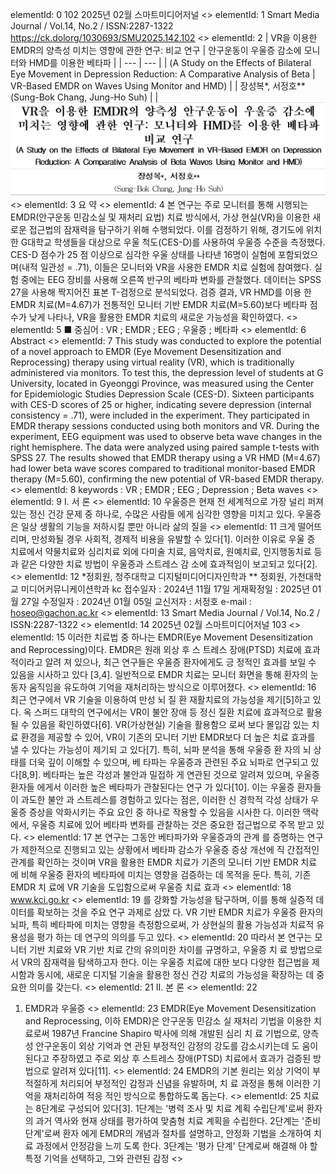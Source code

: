 elementId: 0
102 2025년 02월 스마트미디어저널
<<BLOCKEND>>
elementId: 1
Smart Media Journal / Vol.14, No.2 / ISSN:2287-1322
https://ck.dolorg/1030693/SMU2025.142.102
<<BLOCKEND>>
elementId: 2
| VR을 이용한 EMDR의 양측성 미치는 영향에 관한 연구: 비교 연구 | 안구운동이 우울증 감소에 모니터와 HMD를 이용한 베타파 |
| --- | --- |
| (A Study on the Effects of Bilateral Eye Movement in Depression Reduction: A Comparative Analysis of Beta | VR-Based EMDR on Waves Using Monitor and HMD) |
| 장성복*, 서정호** (Sung-Bok Chang, Jung-Ho Suh) |  |
![id_2](./Items/2_page_1_table_1.png)
<<BLOCKEND>>
elementId: 3
요 약
<<BLOCKEND>>
elementId: 4
본 연구는 주로 모니터를 통해 시행되는 EMDR(안구운동 민감소실 및 재처리 요법) 치료 방식에서, 가상
현실(VR)을 이용한 새로운 접근법의 잠재력을 탐구하기 위해 수행되었다. 이를 검정하기 위해, 경기도에 위치
한 G대학교 학생들을 대상으로 우울 척도(CES-D)를 사용하여 우울증 수준을 측정했다. CES-D 점수가 25
점 이상으로 심각한 우울 상태를 나타낸 16명이 실험에 포함되었으며(내적 일관성 = .71), 이들은 모니터와
VR을 사용한 EMDR 치료 실험에 참여했다. 실험 중에는 EEG 장비를 사용해 오른쪽 반구의 베타파 변화를
관찰했다. 데이터는 SPSS 27을 사용해 짝지어진 표본 T-검정으로 분석되었다. 검증 결과, VR HMD를 이용
한 EMDR 치료(M=4.67)가 전통적인 모니터 기반 EMDR 치료(M=5.60)보다 베타파 점수가 낮게 나타나,
VR을 활용한 EMDR 치료의 새로운 가능성을 확인하였다.
<<BLOCKEND>>
elementId: 5
■ 중심어 : VR ; EMDR ; EEG ; 우울증 ; 베타파
<<BLOCKEND>>
elementId: 6
Abstract
<<BLOCKEND>>
elementId: 7
This study was conducted to explore the potential of a novel approach to EMDR (Eye
Movement Desensitization and Reprocessing) therapy using virtual reality (VR), which is
traditionally administered via monitors. To test this, the depression level of students at G
University, located in Gyeonggi Province, was measured using the Center for Epidemiologic
Studies Depression Scale (CES-D). Sixteen participants with CES-D scores of 25 or higher,
indicating severe depression (internal consistency = .71), were included in the experiment.
They participated in EMDR therapy sessions conducted using both monitors and VR. During
the experiment, EEG equipment was used to observe beta wave changes in the right
hemisphere. The data were analyzed using paired sample t-tests with SPSS 27. The results
showed that EMDR therapy using a VR HMD (M=4.67) had lower beta wave scores compared
to traditional monitor-based EMDR therapy (M=5.60), confirming the new potential of
VR-based EMDR therapy.
<<BLOCKEND>>
elementId: 8
keywords : VR ; EMDR ; EEG ; Depression ; Beta waves
<<BLOCKEND>>
elementId: 9
I. 서 론
<<BLOCKEND>>
elementId: 10
우울증은 현재 전 세계적으로 가장 널리 퍼져
있는 정신 건강 문제 중 하나로, 수많은 사람들
에게 심각한 영향을 미치고 있다. 우울증은 일상
생활의 기능을 저하시킬 뿐만 아니라 삶의 질을
<<BLOCKEND>>
elementId: 11
크게 떨어뜨리며, 만성화될 경우 사회적, 경제적
비용을 유발할 수 있다[1]. 이러한 이유로 우울
증 치료에서 약물치료와 심리치료 외에 다미술
치료, 음악치료, 원예치료, 인지행동치료 등과
같은 다양한 치료 방법이 우울증과 스트레스 감
소에 효과적임이 보고되고 있다[2].
<<BLOCKEND>>
elementId: 12
*정회원, 청주대학교 디지털미디어디자인학과
** 정회원, 가천대학교 미디어커뮤니케이션학과 kc
접수일자 : 2024년 11월 17일 게재확정일 : 2025년 01월 27일
수정일자 : 2024년 01월 05일 교신저자 : 서정호 e-mail : hoseo@gachon.ac.kr
<<BLOCKEND>>
elementId: 13
Smart Media Journal / Vol.14, No.2 / ISSN:2287-1322
<<BLOCKEND>>
elementId: 14
2025년 02월 스마트미디어저널 103
<<BLOCKEND>>
elementId: 15
이러한 치료법 중 하나는 EMDR(Eye
Movement Desensitization and
Reprocessing)이다. EMDR은 원래 외상 후 스
트레스 장애(PTSD) 치료에 효과적이라고 알려
져 있으나, 최근 연구들은 우울증 환자에게도 긍
정적인 효과를 보일 수 있음을 시사하고 있다
[3,4]. 일반적으로 EMDR 치료는 모니터 화면을
통해 환자의 눈동자 움직임을 유도하여 기억을
재처리하는 방식으로 이루어졌다.
<<BLOCKEND>>
elementId: 16
최근 연구에서 VR 기술을 이용하여 만성 뇌 질
환 재활치료의 가능성을 제기[5]하고 있다. 옥
스퍼드 대학의 연구에서는 VR이 불안 장애 등
정신 질환 치료에 효과적으로 활용될 수 있음을
확인하였다[6]. VR(가상현실) 기술을 활용함으
로써 보다 몰입감 있는 치료 환경을 제공할 수
있어, VR이 기존의 모니터 기반 EMDR보다 더
높은 치료 효과를 낼 수 있다는 가능성이 제기되
고 있다[7]. 특히, 뇌파 분석을 통해 우울증 환
자의 뇌 상태를 더욱 깊이 이해할 수 있으며, 베
타파는 우울증과 관련된 주요 뇌파로 연구되고
있다[8,9]. 베타파는 높은 각성과 불안과 밀접하
게 연관된 것으로 알려져 있으며, 우울증 환자들
에게서 이러한 높은 베타파가 관찰된다는 연구
가 있다[10]. 이는 우울증 환자들이 과도한 불안
과 스트레스를 경험하고 있다는 점은, 이러한 신
경학적 각성 상태가 우울증 증상을 악화시키는
주요 요인 중 하나로 작용할 수 있음을 시사한
다. 이러한 맥락에서, 우울증 치료에 있어 베타파
변화를 관찰하는 것은 중요한 접근법으로 주목
받고 있다.
<<BLOCKEND>>
elementId: 17
본 연구는 그동안 베타파가와 우울증과의 관계
를 증명하는 연구가 제한적으로 진행되고 있는
상황에서 베타파 감소가 우울증 증상 개선에 직
간접적인 관계를 확인하는 것이며 VR을 활용한
EMDR 치료가 기존의 모니터 기반 EMDR 치료
에 비해 우울증 환자의 베타파에 미치는 영향을
검증하는 데 목적을 둔다. 특히, 기존 EMDR 치
료에 VR 기술을 도입함으로써 우울증 치료 효과
<<BLOCKEND>>
elementId: 18
www.kci.go.kr
<<BLOCKEND>>
elementId: 19
를 강화할 가능성을 탐구하며, 이를 통해 실증적
데이터를 확보하는 것을 주요 연구 과제로 삼았
다. VR 기반 EMDR 치료가 우울증 환자의 뇌파,
특히 베타파에 미치는 영향을 측정함으로써, 가
상현실의 활용 가능성과 치료적 유용성을 평가
하는 데 연구의 의의를 두고 있다.
<<BLOCKEND>>
elementId: 20
따라서 본 연구는 모니터 기반 치료와 VR 기반
치료 간의 유의미한 차이를 규명하고, 우울증 치
료 방법으로서 VR의 잠재력을 탐색하고자 한다.
이는 우울증 치료에 대한 보다 다양한 접근법을
제시함과 동시에, 새로운 디지털 기술을 활용한
정신 건강 치료의 가능성을 확장하는 데 중요한
의미를 갖는다.
<<BLOCKEND>>
elementId: 21
II. 본 론
<<BLOCKEND>>
elementId: 22
1. EMDR과 우울증
<<BLOCKEND>>
elementId: 23
EMDR(Eye Movement Desensitization and
Reprocessing, 이하 EMDR)은 안구운동 민감소
실 재처리 기법을 이용한 치료로써 1987년
Francine Shapiro 박사에 의해 개발된 심리 치
료 기법으로, 양측성 안구운동이 외상 기억과 연
관된 부정적인 감정의 강도를 감소시키는데 도
움이 된다고 주장하였고 주로 외상 후 스트레스
장애(PTSD) 치료에서 효과가 검증된 방법으로
알려져 있다[11].
<<BLOCKEND>>
elementId: 24
EMDR의 기본 원리는 외상 기억이 부적절하게
처리되어 부정적인 감정과 신념을 유발하며, 치
료 과정을 통해 이러한 기억을 재처리하여 적응
적인 방식으로 통합하도록 돕는다.
<<BLOCKEND>>
elementId: 25
치료는 8단계로 구성되어 있다[3]. 1단계는
'병력 조사 및 치료 계획 수립단계'로써 환자의
과거 역사와 현재 상태를 평가하여 맞춤형 치료
계획을 수립한다. 2단계는 '준비 단계'로써 환자
에게 EMDR의 개념과 절차를 설명하고, 안정화
기법을 소개하여 치료 과정에서 안정감을 느끼
도록 한다. 3단계는 '평가 단계' 단계로써 해결해
야 할 특정 기억을 선택하고, 그와 관련된 감정
<<BLOCKEND>>